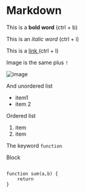 # Markdown

This is a **bold word** (ctrl + b)

This is an _italic word_ (ctrl + i)

This is a [link ](http://www.google.es) (ctrl + l)

Image is the same plus `!`

![image](https://images.unsplash.com/photo-1554619988-1a34110f9e90?ixlib=rb-1.2.1&ixid=eyJhcHBfaWQiOjEyMDd9&auto=format&fit=crop&w=668&q=80)

And unordered list
- item1
- item 2

Ordered list

1. item
2. item

The keyword `function`

Block

````

function sum(a,b) {
    return
}
````
